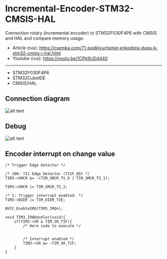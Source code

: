 # Incremental-Encoder-STM32-CMSIS-HAL
 Connection rotary (incremental encoder) to STM32F030F4P6 with CMSIS and HAL and compare memory usage.
* Article (rus): https://cxemka.com/71-podklyuchenie-enkodera-dupa-k-stm32-cmsis-i-hal.html
* Youtube (rus): https://youtu.be/1CPk9UD4440
___
* STM32F030F4P6
* STM32CubeIDE
* CMSIS/HAL
 ## Connection diagram
  ![alt text](https://cxemka.com/upload/art/enc/stm32_encoder_connection_diagram.svg)
 ## Debug
   ![alt text]( https://cxemka.com/upload/art/enc/le_enc_counter.png)
 ## Encoder interrupt on change value
 
```
/* Trigger Edge Detector */

/* 100: TI1 Edge Detector (TI1F_ED) */
TIM3->SMCR &= ~(TIM_SMCR_TS_0 | TIM_SMCR_TS_1);

TIM3->SMCR |= TIM_SMCR_TS_2;

/* 1: Trigger interrupt enabled. */
TIM3->DIER |= TIM_DIER_TIE;

NVIC_EnableIRQ(TIM3_IRQn);
```
```
void TIM3_IRQHandler(void){
	if(TIM3->SR & TIM_SR_TIF){
		/* Here code to execute */
  
  
		/* Interrupt enabled */
		TIM3->SR &= ~TIM_SR_TIF;
	}
}
```
